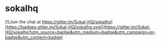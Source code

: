# sokalhq

[![Join the chat at https://gitter.im/Sokal-HQ/sokalhq](https://badges.gitter.im/Sokal-HQ/sokalhq.svg)](https://gitter.im/Sokal-HQ/sokalhq?utm_source=badge&utm_medium=badge&utm_campaign=pr-badge&utm_content=badge)